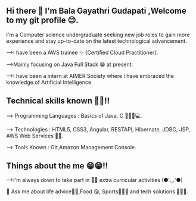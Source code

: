## Hi there 👋 I'm Bala Gayathri Gudapati ,Welcome to my git profile 😊.
I'm a Computer science undergraduate seeking new job roles to gain more experience and stay up-to-date on the latest technological advancement. 

-->I have been a AWS trainee ✨ {Certified Cloud Practitioner}.

-->Mainly focusing on Java Full Stack 😁 at present.

-->I have been a intern at AIMER Society where i have embraced the knowledge of Artificial Intelligence.

## Technical skills known 🙌🙌!!
--> Programming Languages : Basics of Java, C 👩🏻‍💻💻.

--> Technologies : HTML5, CSS3, Angular, RESTAPI, Hibernate, JDBC, JSP, AWS Web Services 😶‍🌫️.

--> Tools Known : Git,Amazon Management Console.

## Things about the me 😁😁!!
-->I'm always down to take part in 🏅🏅 extra curricular activities (●'◡'●)

💬 Ask me about life advice🤣🤣,Food 😘, Sports🏅🏃‍♀️ and tech solutions 👩🏻‍🎓.

